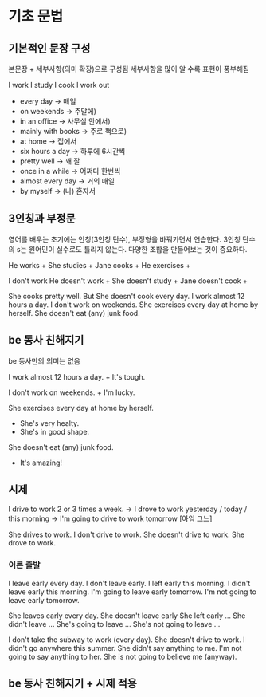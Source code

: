 # 기초 문법

## 기본적인 문장 구성

본문장 + 세부사항(의미 확장)으로 구성됨
세부사항을 많이 알 수록 표현이 풍부해짐

I work 
I study
I cook
I work out

+ every day -> 매일
+ on weekends -> 주말에)
+ in an office -> 사무실 안에서)
+ mainly with books -> 주로 책으로)
+ at home -> 집에서
+ six hours a day -> 하루에 6시간씩
+ pretty well -> 꽤 잘
+ once in a while -> 어쩌다 한번씩
+ almost every day -> 거의 매일
+ by myself -> (나) 혼자서

## 3인칭과 부정문

영어를 배우는 초기에는 인칭(3인칭 단수), 부정형을 바꿔가면서 연습한다.
3인칭 단수의 s는 원어민이 실수로도 틀리지 않는다.
다양한 조합을 만들어보는 것이 중요하다.

He works +
She studies + 
Jane cooks + 
He exercises +

I don't work
He doesn't work +
She doesn't study + 
Jane doesn't cook + 

She cooks pretty well. But She doesn't cook every day.
I work almost 12 hours a day. I don't work on weekends.
She exercises every day at home by herself.
She doesn't eat (any) junk food.

## be 동사 친해지기

be 동사만의 의미는 없음

I work almost 12 hours a day. + It's tough.

I don't work on weekends. + I'm lucky.

She exercises every day at home by herself.
+ She's very healty.
+ She's in good shape.

She doesn't eat (any) junk food.
+ It's amazing!

## 시제

I drive to work 2 or 3 times a week.
-> I drove to work yesterday / today / this morning
-> I'm going to drive to work tomorrow
   [아임 그느] 

She drives to work.
I don't drive to work.
She doesn't drive to work.
She drove to work.

### 이른 출발

I leave early every day.
I don't leave early.
I left early this morning.
I didn't leave early this morning.
I'm going to leave early tomorrow.
I'm not going to leave early tomorrow.

She leaves early every day.
She doesn't leave early
She left early ...
She didn't leave ...
She's going to leave ...
She's not going to leave ...

I don't take the subway to work (every day). 
She doesn't drive to work.
I didn't go anywhere this summer.
She didn't say anything to me.
I'm not going to say anything to her. She is not going to believe me (anyway).

## be 동사 친해지기 + 시제 적용



